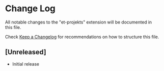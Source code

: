 # Change Log

All notable changes to the "et-projekts" extension will be documented in this file.

Check [Keep a Changelog](http://keepachangelog.com/) for recommendations on how to structure this file.

## [Unreleased]

- Initial release
